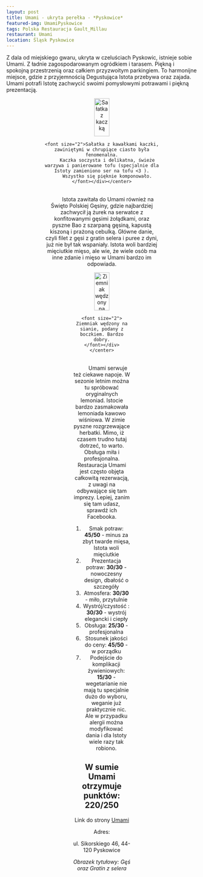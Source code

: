 ```yaml
---
layout: post
title: Umami - ukryta perełka - *Pyskowice*
featured-img: UmamiPyskowice
tags: Polska Restauracja Gault_Millau
restaurant: Umami
location: Śląsk Pyskowice
---
```



Z dala od miejskiego gwaru, ukryta w czeluściach Pyskowic, istnieje sobie Umami.
Z ładnie zagospodarowanym ogródkiem i tarasem. Piękną i spokojną przestrzenią oraz całkiem przyzwoitym parkingiem.
To harmonijne miejsce, gdzie z przyjemnością Degustująca Istota przebywa oraz zajada.
Umami potrafi Istotę zachwycić swoimi pomysłowymi potrawami i piękną prezentacją.

<center><div style="width:60%"> <img src="{{site.url}}/assets/img/posts/salatka_z_kaczki.jpg" alt="Sałatka z kaczką" height="100px" width="40px" />

    <font size="2">Sałatka z kawałkami kaczki, zawiniętymi w chrupiące ciasto była fenomenalna.
        Kaczka soczysta i delikatna, świeże warzywa i panierowane tofu (specjalnie dla Istoty zamieniono ser na tofu <3 ).
        Wszystko się pięknie komponowało.
    </font></div></center>
<br />&ensp;&ensp;&ensp;&ensp;
Istota zawitała do Umami również na Święto Polskiej Gęsiny, gdzie najbardziej zachwycił ją żurek na serwatce z konfitowanymi gęsimi żołądkami,
oraz pyszne Bao z szarpaną gęsiną, kapustą kiszoną i prażoną cebulką.
Główne danie, czyli filet z gęsi z gratin selera i puree z dyni, już nie był tak wspaniały. Istota woli bardziej mięciutkie mięso, ale wie, że
wiele osób ma inne zdanie i mięso w Umami bardzo im odpowiada.

<center><div style="width:50%"> <img src="{{site.url}}/assets/img/posts/ziemniak_na_boczku.jpg" alt="Ziemniak wędzony na sianie" height="100px" width="40px" />

    <font size="2"> Ziemniak wędzony na sianie, podany z boczkiem. Bardzo dobry.
    </font></div></center>
<br />&ensp;&ensp;&ensp;&ensp;
Umami serwuje też ciekawe napoje. W sezonie letnim można tu spróbować oryginalnych lemoniad.
Istocie bardzo zasmakowała lemoniada kawowo wiśniowa. W zimie pyszne rozgrzewające herbatki.
Mimo, iż czasem trudno tutaj dotrzeć, to warto. Obsługa miła i profesjonalna.
Restauracja Umami jest często objęta całkowitą rezerwacją, z uwagi na odbywające się tam imprezy.
Lepiej, zanim się tam udasz, sprawdź ich Facebooka.


1. Smak potraw: **45/50** - minus za zbyt twarde mięsa, Istota woli mięciutkie
2. Prezentacja potraw: **30/30** - nowoczesny design, dbałość o szczegóły
3. Atmosfera: **30/30** - miło, przytulnie
4. Wystrój/czystość : **30/30** - wystrój elegancki i ciepły
5. Obsługa: **25/30** - profesjonalna
6. Stosunek jakości do ceny: **45/50** - w porządku
7. Podejście do komplikacji żywieniowych: **15/30** - wegetarianie nie mają tu specjalnie dużo do wyboru, weganie już praktycznie nic. Ale w przypadku alergii można modyfikować dania i dla Istoty wiele razy tak robiono.


## W sumie Umami otrzymuje punktów: **220/250**
Link do strony [Umami]

Adres:

ul. Sikorskiego 46, 44-120 Pyskowice

_Obrazek tytułowy: Gęś oraz Gratin z selera_

[Umami]: http://www.restauracjaumami.pl/



